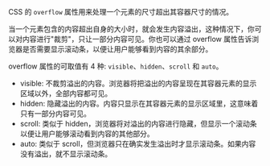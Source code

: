
CSS 的 `overflow` 属性用来处理一个元素的尺寸超出其容器尺寸的情况。

当一个元素包含的内容超出自身的大小时，就会发生内容溢出，这种情况下，你可以对内容进行"裁剪"，只让一部分内容可见。你也可以通过 overflow 属性告诉浏览器是否需要显示滚动条，以便让用户能够看到内容的其余部分。

overflow 属性的可取值有 4 种: `visible`、`hidden`、`scroll` 和 `auto`。

* visible: 不裁剪溢出的内容。浏览器将把溢出的内容呈现在其容器元素的显示区域以外，全部内容都可见。
* hidden: 隐藏溢出的内容。内容只显示在其容器元素的显示区域里，这意味着只有一部分内容可见。
* scroll: 类似于 hidden，浏览器将对溢出的内容进行隐藏，但显示一个滚动条以便让用户能够滚动看到内容的其他部分。
* auto: 类似于 scroll，但浏览器只在确实发生溢出时才显示滚动条。如果内容没有溢出，就不显示滚动条。
